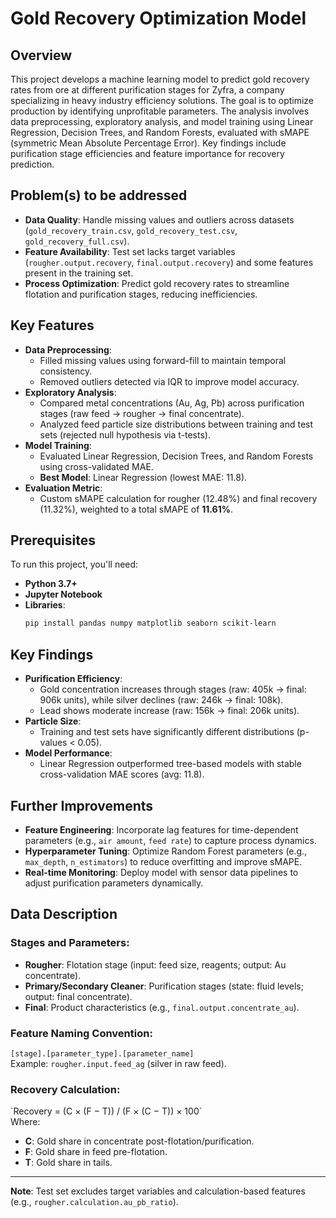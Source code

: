 # Gold Recovery Optimization Model

## Overview
This project develops a machine learning model to predict gold recovery rates from ore at different purification stages for Zyfra, a company specializing in heavy industry efficiency solutions. The goal is to optimize production by identifying unprofitable parameters. The analysis involves data preprocessing, exploratory analysis, and model training using Linear Regression, Decision Trees, and Random Forests, evaluated with sMAPE (symmetric Mean Absolute Percentage Error). Key findings include purification stage efficiencies and feature importance for recovery prediction.

## Problem(s) to be addressed
- **Data Quality**: Handle missing values and outliers across datasets (`gold_recovery_train.csv`, `gold_recovery_test.csv`, `gold_recovery_full.csv`).
- **Feature Availability**: Test set lacks target variables (`rougher.output.recovery`, `final.output.recovery`) and some features present in the training set.
- **Process Optimization**: Predict gold recovery rates to streamline flotation and purification stages, reducing inefficiencies.

## Key Features
- **Data Preprocessing**:
  - Filled missing values using forward-fill to maintain temporal consistency.
  - Removed outliers detected via IQR to improve model accuracy.
- **Exploratory Analysis**:
  - Compared metal concentrations (Au, Ag, Pb) across purification stages (raw feed → rougher → final concentrate).
  - Analyzed feed particle size distributions between training and test sets (rejected null hypothesis via t-tests).
- **Model Training**:
  - Evaluated Linear Regression, Decision Trees, and Random Forests using cross-validated MAE.
  - **Best Model**: Linear Regression (lowest MAE: 11.8).
- **Evaluation Metric**:
  - Custom sMAPE calculation for rougher (12.48%) and final recovery (11.32%), weighted to a total sMAPE of **11.61%**.

## Prerequisites
To run this project, you'll need:
- **Python 3.7+**
- **Jupyter Notebook**
- **Libraries**:
  ```bash
  pip install pandas numpy matplotlib seaborn scikit-learn

## Key Findings
- **Purification Efficiency**:
  - Gold concentration increases through stages (raw: 405k → final: 906k units), while silver declines (raw: 246k → final: 108k).
  - Lead shows moderate increase (raw: 156k → final: 206k units).
- **Particle Size**:
  - Training and test sets have significantly different distributions (p-values < 0.05).
- **Model Performance**:
  - Linear Regression outperformed tree-based models with stable cross-validation MAE scores (avg: 11.8).

## Further Improvements
- **Feature Engineering**: Incorporate lag features for time-dependent parameters (e.g., `air amount`, `feed rate`) to capture process dynamics.
- **Hyperparameter Tuning**: Optimize Random Forest parameters (e.g., `max_depth`, `n_estimators`) to reduce overfitting and improve sMAPE.
- **Real-time Monitoring**: Deploy model with sensor data pipelines to adjust purification parameters dynamically.

## Data Description
### Stages and Parameters:
- **Rougher**: Flotation stage (input: feed size, reagents; output: Au concentrate).
- **Primary/Secondary Cleaner**: Purification stages (state: fluid levels; output: final concentrate).
- **Final**: Product characteristics (e.g., `final.output.concentrate_au`).

### Feature Naming Convention:
`[stage].[parameter_type].[parameter_name]`  
Example: `rougher.input.feed_ag` (silver in raw feed).

### Recovery Calculation:
\`Recovery = (C × (F − T)) / (F × (C − T)) × 100\`  
Where:  
- **C**: Gold share in concentrate post-flotation/purification.  
- **F**: Gold share in feed pre-flotation.  
- **T**: Gold share in tails.  

---
**Note**: Test set excludes target variables and calculation-based features (e.g., `rougher.calculation.au_pb_ratio`).  
